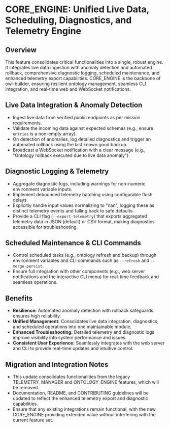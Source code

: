 # CORE_ENGINE: Unified Live Data, Scheduling, Diagnostics, and Telemetry Engine

## Overview
This feature consolidates critical functionalities into a single, robust engine. It integrates live data ingestion with anomaly detection and automated rollback, comprehensive diagnostic logging, scheduled maintenance, and enhanced telemetry export capabilities. CORE_ENGINE is the backbone of owl-builder, ensuring resilient ontology management, seamless CLI integration, and real-time web and WebSocket notifications.

## Live Data Integration & Anomaly Detection
- Ingest live data from verified public endpoints as per mission requirements.
- Validate the incoming data against expected schemas (e.g., ensure `entries` is a non-empty array).
- On detection of anomalies, log detailed diagnostics and trigger an automated rollback using the last known good backup.
- Broadcast a WebSocket notification with a clear message (e.g., "Ontology rollback executed due to live data anomaly").

## Diagnostic Logging & Telemetry
- Aggregate diagnostic logs, including warnings for non-numeric environment variable inputs.
- Implement debounced telemetry batching using configurable flush delays.
- Explicitly handle input values normalizing to "nan", logging these as distinct telemetry events and falling back to safe defaults.
- Provide a CLI flag (`--export-telemetry`) that exports aggregated telemetry data in JSON (default) or CSV format, making diagnostics accessible for troubleshooting.

## Scheduled Maintenance & CLI Commands
- Control scheduled tasks (e.g., ontology refresh and backup) through environment variables and CLI commands such as `--refresh` and `--merge-persist`.
- Ensure full integration with other components (e.g., web server notifications and the interactive CLI menu) for real-time feedback and seamless operations.

## Benefits
- **Resilience:** Automated anomaly detection with rollback safeguards ensures high reliability.
- **Unified Management:** Consolidates live data integration, diagnostics, and scheduled operations into one maintainable module.
- **Enhanced Troubleshooting:** Detailed telemetry and diagnostic logs improve visibility into system performance and issues.
- **Consistent User Experience:** Seamlessly integrates with the web server and CLI to provide real-time updates and intuitive control.

## Migration and Integration Notes
- This update consolidates functionalities from the legacy TELEMETRY_MANAGER and ONTOLOGY_ENGINE features, which will be removed.
- Documentation, README, and CONTRIBUTING guidelines will be updated to reflect the enhanced telemetry export and diagnostic capabilities.
- Ensure that any existing integrations remain functional, with the new CORE_ENGINE providing extended value without interfering with the current feature set.